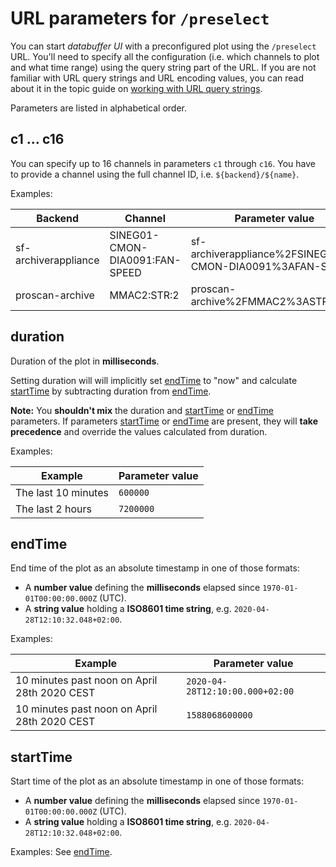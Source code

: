 # URL parameters for `/preselect`

You can start _databuffer UI_ with a preconfigured plot using the `/preselect` URL. You'll need to specify all the configuration (i.e. which channels to plot and what time range) using the query string part of the URL. If you are not familiar with URL query strings and URL encoding values, you can read about it in the topic guide on [working with URL query strings](../topics/query_strings.md).

Parameters are listed in alphabetical order.

## c1 ... c16

You can specify up to 16 channels in parameters `c1` through `c16`. You have to provide a channel using the full channel ID, i.e. `${backend}/${name}`.

Examples:

| Backend              | Channel                        | Parameter value                                         |
| -------------------- | ------------------------------ | ------------------------------------------------------- |
| sf-archiverappliance | SINEG01-CMON-DIA0091:FAN-SPEED | sf-archiverappliance%2FSINEG01-CMON-DIA0091%3AFAN-SPEED |
| proscan-archive      | MMAC2:STR:2                    | proscan-archive%2FMMAC2%3ASTR%3A2                       |

## duration

Duration of the plot in **milliseconds**.

Setting duration will will implicitly set [endTime](#endTime) to "now" and calculate [startTime](#startTime) by subtracting duration from [endTime](#endTime).

**Note:** You **shouldn't mix** the duration and [startTime](#startTime) or [endTime](#endTime) parameters. If parameters [startTime](#startTime) or [endTime](#endTime) are present, they will **take precedence** and override the values calculated from duration.

Examples:

| Example             | Parameter value |
| ------------------- | --------------- |
| The last 10 minutes | `600000`        |
| The last 2 hours    | `7200000`       |

## endTime

End time of the plot as an absolute timestamp in one of those formats:

- A **number value** defining the **milliseconds** elapsed since `1970-01-01T00:00:00.000Z` (UTC).
- A **string value** holding a **ISO8601 time string**, e.g. `2020-04-28T12:10:32.048+02:00`.

Examples:

| Example                                      | Parameter value                 |
| -------------------------------------------- | ------------------------------- |
| 10 minutes past noon on April 28th 2020 CEST | `2020-04-28T12:10:00.000+02:00` |
| 10 minutes past noon on April 28th 2020 CEST | `1588068600000`                 |

## startTime

Start time of the plot as an absolute timestamp in one of those formats:

- A **number value** defining the **milliseconds** elapsed since `1970-01-01T00:00:00.000Z` (UTC).
- A **string value** holding a **ISO8601 time string**, e.g. `2020-04-28T12:10:32.048+02:00`.

Examples: See [endTime](#endtime).

